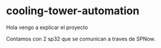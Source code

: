# cooling-tower-automation

Hola vengo a explicar el proyecto

Contamos con 2 sp32 que se comunican a traves de SPNow.

